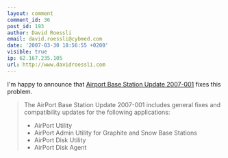 ```yaml
---
layout: comment
comment_id: 36
post_id: 193
author: David Roessli
email: david.roessli@cybmed.com
date: '2007-03-30 18:56:55 +0200'
visible: true
ip: 62.167.235.105
url: http://www.davidroessli.com
---
```

I'm happy to announce that <a href="http://www.apple.com/support/downloads/airportbasestationupdate2007001formac.html" rel="nofollow">Airport Base Station Update 2007-001</a> fixes this problem.

<blockquote>
The AirPort Base Station Update 2007-001 includes general fixes and compatibility updates for the following applications:

<ul>
<li>AirPort Utility</li>
<li>AirPort Admin Utility for Graphite and Snow Base Stations</li>
<li>AirPort Disk Utility</li>
<li>AirPort Disk Agent</li>
</ul>
</blockquote>
